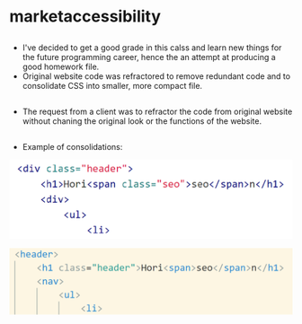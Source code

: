 # marketaccessibility

##

- I've decided to get a good grade in this calss and learn new things for the future programming career, hence the an attempt at producing a good homework file.
- Original website code was refractored to remove redundant code and to consolidate CSS into smaller, more compact file.

##

- The request from a client was to refractor the code from original website without chaning the original look or the functions of the website.

##

- Example of consolidations:

![original](./assets/images/header1.png)

![original](./assets/images/header2.png)
